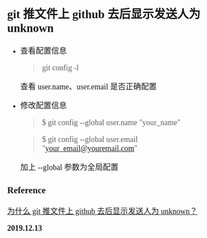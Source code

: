 <font size=4 face='楷体'>

## git 推文件上 github 去后显示发送人为 unknown

- 查看配置信息

  > git config -l

  查看 user.name、user.email 是否正确配置

- 修改配置信息

  > \$ git config --global user.name "your_name"

  > \$ git config --global user.email "your_email@youremail.com"

  加上 --global 参数为全局配置

### Reference

[为什么 git 推文件上 github 去后显示发送人为 unknown？](https://www.jianshu.com/p/b14de4fd22eb)

**2019.12.13**
